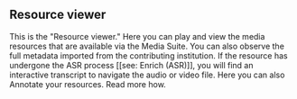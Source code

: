Resource viewer
---

This is the "Resource viewer." Here you can play and view the media resources that are available via the Media Suite. You can also observe the full metadata imported from the contributing institution. If the resource has undergone the ASR process [[see: Enrich (ASR)]], you will find an interactive transcript to navigate the audio or video file. Here you can also Annotate your resources. Read more how.